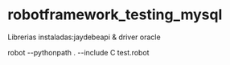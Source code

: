 # robotframework_testing_mysql


Librerias instaladas:jaydebeapi & driver oracle

robot --pythonpath . --include C test.robot

